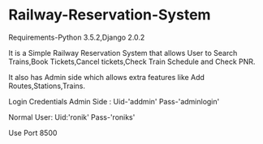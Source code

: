# Railway-Reservation-System

Requirements-Python 3.5.2,Django 2.0.2

It is a Simple Railway Reservation System that allows User to Search Trains,Book Tickets,Cancel tickets,Check Train Schedule and Check PNR.

It also has Admin side which allows extra features like Add Routes,Stations,Trains.

Login Credentials
Admin Side :    Uid-'addmin'       Pass-'adminlogin' 

Normal User:    Uid:'ronik'       Pass-'roniks'
 
Use Port 8500
